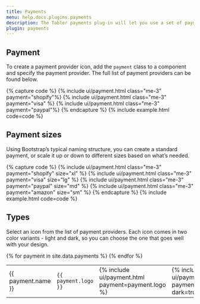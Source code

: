 ```yaml
---
title: Payments
menu: help.docs.plugins.payments
description: The Tabler payments plug-in will let you use a set of payment provider icons to facilitate the payment process and make it more-user friendly.
plugin: payments
---
```


## Payment

To create a payment provider icon, add the `payment` class to a component and specify the payment provider. The full list of payment providers can be found below.

{% capture code %}
{% include ui/payment.html class="me-3" payment="shopify"%}
{% include ui/payment.html class="me-3" payment="visa" %}
{% include ui/payment.html class="me-3" payment="paypal"%}
{% endcapture %}
{% include example.html code=code %}


## Payment sizes

Using Bootstrap’s typical naming structure, you can create a standard payment, or scale it up or down to different sizes based on what’s needed.

{% capture code %}
{% include ui/payment.html class="me-3" payment="shopify" size="xl" %}
{% include ui/payment.html class="me-3" payment="visa" size="lg" %}
{% include ui/payment.html class="me-3" payment="paypal" size="md" %}
{% include ui/payment.html class="me-3" payment="amazon" size="sm" %}
{% endcapture %}
{% include example.html code=code %}


## Types

Select an icon from the list of payment providers. Each icon comes in two color variants - light and dark, so you can choose the one that goes well with your design.

<table class="table-vcenter">
{% for payment in site.data.payments %}
<tr>
    <td>{{ payment.name }}</td>
    <td><code>{{ payment.logo }}</code></td>
    <td class="w-1">{% include ui/payment.html payment=payment.logo %}</td>
    <td class="w-1">{% include ui/payment.html payment=payment.logo dark=true %}</td>
</tr>
{% endfor %}
</table>
